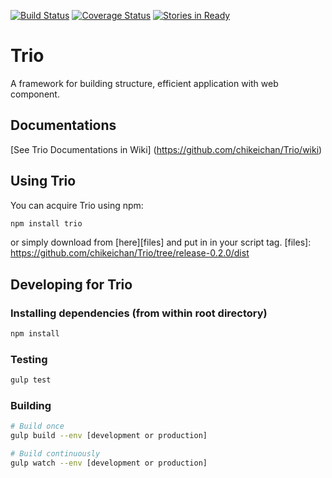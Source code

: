 [![Build Status](https://travis-ci.org/chikeichan/Trio.svg?branch=dev)](https://travis-ci.org/chikeichan/Trio)
[![Coverage Status](https://coveralls.io/repos/chikeichan/Trio/badge.svg?branch=dev&service=github)](https://coveralls.io/github/chikeichan/Trio?branch=dev)
[![Stories in Ready](https://badge.waffle.io/chikeichan/Trio.svg?label=ready&title=Ready)](http://waffle.io/chikeichan/Trio)
# Trio

A framework for building structure, efficient application with web component.

## Documentations
[See Trio Documentations in Wiki] (https://github.com/chikeichan/Trio/wiki)

## Using Trio
You can acquire Trio using npm:
```bash
npm install trio
```
or simply download from [here][files] and put in in your script tag.
[files]: https://github.com/chikeichan/Trio/tree/release-0.2.0/dist

## Developing for Trio
### Installing dependencies (from within root directory)
```bash
npm install
```

### Testing
```bash
gulp test
```

### Building
```bash
# Build once
gulp build --env [development or production]

# Build continuously
gulp watch --env [development or production]
```
